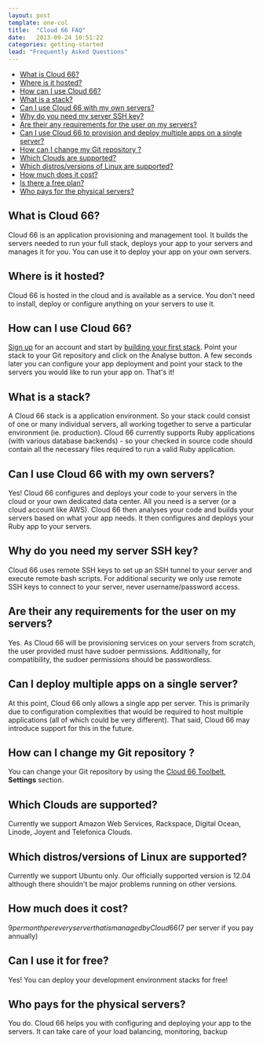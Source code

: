 ```yaml
---
layout: post
template: one-col
title:  "Cloud 66 FAQ"
date:   2013-09-24 10:51:22
categories: getting-started
lead: "Frequently Asked Questions"
---
```


<ul class="page-toc">
    <li>
        <a href="#f1">What is Cloud 66?</a>
    </li>
    <li>
        <a href="#f2">Where is it hosted?</a>
    </li>
    <li>
        <a href="#f3">How can I use Cloud 66?</a>
    </li>
    <li>
        <a href="#f4">What is a stack?</a>
    </li>
    <li>
        <a href="#f5">Can I use Cloud 66 with my own servers?</a>
    </li>
    <li>
        <a href="#f6">Why do you need my server SSH key?</a>
    </li>
    <li>
        <a href="#f7">Are their any requirements for the user on my servers?</a>
    </li>
    <li>
        <a href="#f8">Can I use Cloud 66 to provision and deploy multiple apps on a single server?</a>
    </li>
    <li>
        <a href="#f9">How can I change my Git repository ?</a>
    </li>
    <li>
        <a href="#f10">Which Clouds are supported?</a>
    </li>
    <li>
        <a href="#f11">Which distros/versions of Linux are supported?</a>
    </li>
    <li>
        <a href="#f12">How much does it cost?</a>
    </li>
    <li>
        <a href="#f13">Is there a free plan?</a>
    </li>
    <li>
        <a href="#f14">Who pays for the physical servers?</a>
    </li>
</ul>



<h2 id="f1">What is Cloud 66?</h2>
Cloud 66 is an application provisioning and management tool. It builds the servers needed to run your full stack, deploys your app to your servers and manages it for you. You can use it to deploy your app on your own servers.

<h2 id="f2">Where is it hosted?</h2>
Cloud 66 is hosted in the cloud and is available as a service. You don't need to install, deploy or configure anything on your servers to use it.

<a id="f3"></a>
## How can I use Cloud 66?

[Sign up](http://cloud66.com/users/sign_up) for an account and start by [building your first stack](/getting-started/your-first-stack.html). Point your stack to your Git repository and click on the Analyse button. A few seconds later you can configure your app deployment and point your stack to the servers you would like to run your app on. That's it!

<a id="f4"></a>

## What is a stack?
A Cloud 66 stack is a application environment. So your stack could consist of one or many individual servers, all working together to serve a particular environment (ie. production).
Cloud 66 currently supports Ruby applications (with various database backends) - so your checked in source code should contain all the necessary files required to run a valid Ruby application.

<a id="f5"></a>

## Can I use Cloud 66 with my own servers?
Yes! Cloud 66 configures and deploys your code to your servers in the cloud or your own dedicated data center. All you need is a server (or a cloud account like AWS). Cloud 66 then analyses your code and builds your servers based on what your app needs. It then configures and deploys your Ruby app to your servers.

<a id="f6"></a>

## Why do you need my server SSH key?
Cloud 66 uses remote SSH keys to set up an SSH tunnel to your server and execute remote bash scripts. For additional security we only use remote SSH keys to connect to your server, never username/password access.

<a id="f7"></a>

## Are their any requirements for the user on my servers?
Yes. As Cloud 66 will be provisioning services on your servers from scratch, the user provided must have sudoer permissions. Additionally, for compatibility, the sudoer permissions should be passwordless.

<a id="f8"></a>

## Can I deploy multiple apps on a single server?
At this point, Cloud 66 only allows a single app per server. This is primarily due to configuration complexities that would be required to host multiple applications (all of which could be very different). That said, Cloud 66 may introduce support for this in the future.

<a id="f9"></a>

## How can I change my Git repository ?
You can change your Git repository by using the [Cloud 66 Toolbelt](/getting-started/toolbelt.html),  <strong>Settings</strong> section.

<a id="f10"></a>

## Which Clouds are supported?
Currently we support Amazon Web Services, Rackspace, Digital Ocean, Linode, Joyent and Telefonica Clouds.

<a id="f11"></a>

## Which distros/versions of Linux are supported?
Currently we support Ubuntu only. Our officially supported version is 12.04 although there shouldn't be major problems running on other versions.

<a id="f12"></a>

## How much does it cost?
$9 per month per every server that is managed by Cloud 66 ($7 per server if you pay annually)

<a id="f13"></a>

## Can I use it for free?
Yes! You can deploy your development environment stacks for free!

<a id="f14"></a>

## Who pays for the physical servers?
You do. Cloud 66 helps you with configuring and deploying your app to the servers. It can take care of your load balancing, monitoring, backup